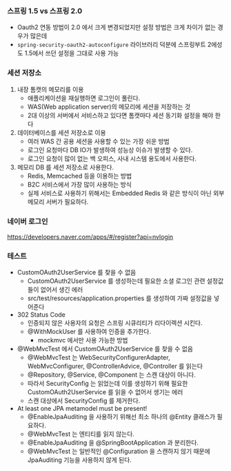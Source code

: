 ### 스프링 1.5 vs 스프링 2.0
- Oauth2 연동 방법이 2.0 에서 크게 변경되었지만 설정 방법은 크게 차이가 없는 경우가 많은데
- `spring-security-oauth2-autoconfigure` 라이브러리 덕분에 스프링부트 2에성도 1.5에서 쓰던 설정을 그대로 사용 가능

### 세션 저장소
1. 내장 톰캣의 메모리를 이용
    - 애플리케이션을 재실행하면 로그인이 풀린다.
    - WAS(Web application server)의 메모리에 세션을 저장하는 것
    - 2대 이상의 서버에서 서비스하고 있다면 톰캣마다 세션 동기화 설정을 해야 한다
2. 데이터베이스를 세션 저장소로 이용
    - 여러 WAS 간 공용 세션을 사용할 수 있는 가장 쉬운 방법
    - 로그인 요청마다 DB IO가 발생하여 성능상 이슈가 발생할 수 있다.
    - 로그인 요청이 많이 없는 백 오피스, 사내 시스템 용도에서 사용한다.
3. 메모리 DB 를 세션 저장소로 사용한다.
    - Redis, Memcached 등을 이용하는 방법
    - B2C 서비스에서 가장 많이 사용하는 방식
    - 실제 서비스로 사용하기 위해서는 Embedded Redis 와 같은 방식이 아닌 외부 메모리 서버가 필요하다.

### 네이버 로그인
https://developers.naver.com/apps/#/register?api=nvlogin

### 테스트
- CustomOAuth2UserService 를 찾을 수 없음
    - CustomOAuth2UserService 를 생성하는데 필요한 소셜 로그인 관련 설정값들이 없어서 생긴 에러
    - src/test/resources/application.properties 를 생성하여 가짜 설정값을 넣어준다
- 302 Status Code
    - 인증되지 않은 사용자의 요청은 스프링 시큐리티가 리다이렉션 시킨다.
    - @WithMockUser 를 사용하여 인증을 추가한다.
        - mockmvc 에서만 사용 가능한 방법
- @WebMvcTest 에서 CustomOAuth2UserService 를 찾을 수 없음
    - @WebMvcTest 는 WebSecurityConfigurerAdapter, WebMvcConfigurer, @ControllerAdvice, @Controller 를 읽는다
    - @Repository, @Service, @Component 는 스캔 대상이 아니다.
    - 따라서 SecurityConfig 는 읽었는데 이를 생성하기 위해 필요한 CustomOAuth2UserService 를 읽을 수 없어서 생기는 에러
    - 스캔 대상에서 SecurityConfig 를 제거한다.
- At least one JPA metamodel must be present!
    - @EnableJpaAuditing 을 사용하기 위해선 최소 하나의 @Entity 클래스가 필요하다.
    - @WebMvcTest 는 엔티티를 읽지 않는다.
    - @EnableJpaAuditing 을 @SpringBootApplication 과 분리한다.
    - @WebMvcTest 는 일반적인 @Configuration 을 스캔하지 않기 때문에 JpaAuditing 기능을 사용하지 않게 된다.
